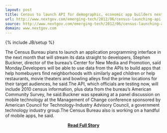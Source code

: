 ```yaml
---
layout: post
title: Census to launch API for demographic, economic app builders next month
url: http://www.nextgov.com/emerging-tech/2012/06/census-launching-api-demographic-economic-app-builders-next-month/56065/
source: http://www.nextgov.com/emerging-tech/2012/06/census-launching-api-demographic-economic-app-builders-next-month/56065/
domain: www.nextgov.com
---
```

{% include JB/setup %}<p>The Census Bureau plans to launch an application programming interface in the next month that will stream its data straight to developers, Stephen Buckner, director of the bureau’s Center for New Media and Promotion, said Monday.Developers will be able to use data from the APIs to build apps that help homebuyers find neighborhoods with similarly aged children or help restaurants, movie theaters and bowling alleys find the prime locations for their target audiences, he said.The API, which officials are testing now, will include 2010 census information, plus data from the bureau’s American Community Survey, he said.Buckner was speaking at a panel discussion on mobile technology at the Management of Change conference sponsored by American Council for Technology-Industry Advisory Council, a government technology industry group.The Census Bureau also is working on a handful of mobile apps, he said.</p>
<center><p><a href="http://www.nextgov.com/emerging-tech/2012/06/census-launching-api-demographic-economic-app-builders-next-month/56065/" style='padding:25px; font-sze:18px; font-weight: bold;'>Read Full Story</a></p></center>
